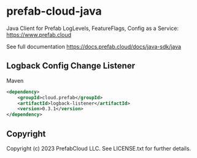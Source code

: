 # prefab-cloud-java
Java Client for Prefab LogLevels, FeatureFlags, Config as a Service: https://www.prefab.cloud

See full documentation https://docs.prefab.cloud/docs/java-sdk/java

## Logback Config Change Listener

Maven
```xml
<dependency>
    <groupId>cloud.prefab</groupId>
    <artifactId>logback-listener</artifactId>
    <version>0.3.1</version>
</dependency>
```

## Copyright

Copyright (c) 2023 PrefabCloud LLC. See LICENSE.txt for further details.
